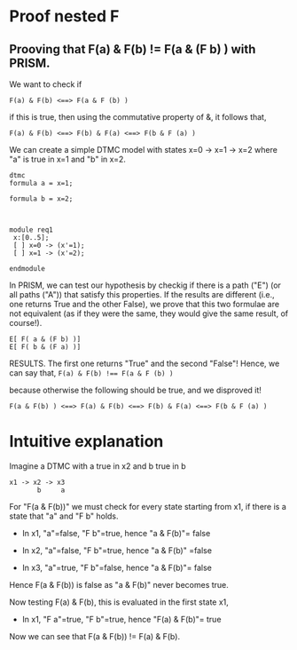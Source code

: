 # Proof nested F  
##  Prooving that F(a) & F(b) != F(a & (F b) ) with PRISM.

We want to check if 

```
F(a) & F(b) <==> F(a & F (b) )
```

if this is true, then using the commutative property of &, it follows that,
```
F(a) & F(b) <==> F(b) & F(a) <==> F(b & F (a) ) 
```

We can create a simple DTMC model with states
x=0 -> x=1 -> x=2
where "a" is true in x=1 and "b" in x=2.


```
dtmc
formula a = x=1;

formula b = x=2;



module req1
 x:[0..5];
 [ ] x=0 -> (x'=1);
 [ ] x=1 -> (x'=2);

endmodule
```

In PRISM, we can test our hypothesis by checkig if there is a path ("E") (or all paths ("A")) that satisfy this properties.
If the results are different (i.e., one returns True and the other False), we prove that this two formulae are not equivalent (as if they were the same, they would give the same result, of course!).

```
E[ F( a & (F b) )]
E[ F( b & (F a) )]
```

RESULTS. The first one returns "True" and the second "False"! Hence, we can say that,
```F(a) & F(b) !== F(a & F (b) )```

because otherwise the following should be true, and we disproved it!

```
F(a & F(b) ) <==> F(a) & F(b) <==> F(b) & F(a) <==> F(b & F (a) ) 
```

# Intuitive explanation
Imagine a DTMC with a true in x2 and b true in b
```
x1 -> x2 -> x3
       b     a
```
For "F(a & F(b))" we must check for every state starting from x1, if there is a state that "a" and "F b" holds.

- In x1, "a"=false, "F b"=true, hence "a & F(b)"= false

- In x2, "a"=false, "F b"=true, hence "a & F(b)" =false

- In x3, "a"=true, "F b"=false, hence "a & F(b)"= false

Hence F(a & F(b)) is false as "a & F(b)" never becomes true. 


Now testing F(a) & F(b), this is evaluated in the first state x1,

- In x1, "F a"=true, "F b"=true, hence "F(a) & F(b)"= true

Now we can see that F(a & F(b)) != F(a) & F(b).

